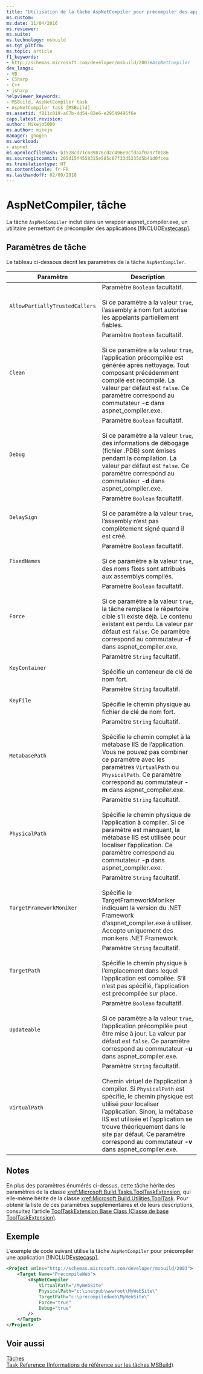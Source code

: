 ```yaml
---
title: "Utilisation de la tâche AspNetCompiler pour précompiler des applications ASP.NET | Microsoft Docs"
ms.custom: 
ms.date: 11/04/2016
ms.reviewer: 
ms.suite: 
ms.technology: msbuild
ms.tgt_pltfrm: 
ms.topic: article
f1_keywords:
- http://schemas.microsoft.com/developer/msbuild/2003#AspNetCompiler
dev_langs:
- VB
- CSharp
- C++
- jsharp
helpviewer_keywords:
- MSBuild, AspNetCompiler task
- AspNetCompiler task [MSBuild]
ms.assetid: f811c019-a67b-4d54-82e6-e29549496f6e
caps.latest.revision: 
author: Mikejo5000
ms.author: mikejo
manager: ghogen
ms.workload:
- aspnet
ms.openlocfilehash: b1528cd71c689876cd2c496e9cfdaaf0a97f0186
ms.sourcegitcommit: 205d15f4558315e585c67f33d5335d5b41d0fcea
ms.translationtype: HT
ms.contentlocale: fr-FR
ms.lasthandoff: 02/09/2018
---
```

# <a name="aspnetcompiler-task"></a>AspNetCompiler, tâche
La tâche `AspNetCompiler` inclut dans un wrapper aspnet_compiler.exe, un utilitaire permettant de précompiler des applications [!INCLUDE[vstecasp](../code-quality/includes/vstecasp_md.md)].  
  
## <a name="task-parameters"></a>Paramètres de tâche  
 Le tableau ci-dessous décrit les paramètres de la tâche `AspNetCompiler`.  
  
|Paramètre|Description|  
|---------------|-----------------|  
|`AllowPartiallyTrustedCallers`|Paramètre `Boolean` facultatif.<br /><br /> Si ce paramètre a la valeur `true`, l’assembly à nom fort autorise les appelants partiellement fiables.|  
|`Clean`|Paramètre `Boolean` facultatif.<br /><br /> Si ce paramètre a la valeur `true`, l’application précompilée est générée après nettoyage. Tout composant précédemment compilé est recompilé. La valeur par défaut est `false`. Ce paramètre correspond au commutateur **-c** dans aspnet_compiler.exe.|  
|`Debug`|Paramètre `Boolean` facultatif.<br /><br /> Si ce paramètre a la valeur `true`, des informations de débogage (fichier .PDB) sont émises pendant la compilation. La valeur par défaut est `false`. Ce paramètre correspond au commutateur **-d** dans aspnet_compiler.exe.|  
|`DelaySign`|Paramètre `Boolean` facultatif.<br /><br /> Si ce paramètre a la valeur `true`, l’assembly n’est pas complètement signé quand il est créé.|  
|`FixedNames`|Paramètre `Boolean` facultatif.<br /><br /> Si ce paramètre a la valeur `true`, des noms fixes sont attribués aux assemblys compilés.|  
|`Force`|Paramètre `Boolean` facultatif.<br /><br /> Si ce paramètre a la valeur `true`, la tâche remplace le répertoire cible s’il existe déjà. Le contenu existant est perdu. La valeur par défaut est `false`. Ce paramètre correspond au commutateur **-f** dans aspnet_compiler.exe.|  
|`KeyContainer`|Paramètre `String` facultatif.<br /><br /> Spécifie un conteneur de clé de nom fort.|  
|`KeyFile`|Paramètre `String` facultatif.<br /><br /> Spécifie le chemin physique au fichier de clé de nom fort.|  
|`MetabasePath`|Paramètre `String` facultatif.<br /><br /> Spécifie le chemin complet à la métabase IIS de l’application. Vous ne pouvez pas combiner ce paramètre avec les paramètres `VirtualPath` ou `PhysicalPath`. Ce paramètre correspond au commutateur **-m** dans aspnet_compiler.exe.|  
|`PhysicalPath`|Paramètre `String` facultatif.<br /><br /> Spécifie le chemin physique de l’application à compiler. Si ce paramètre est manquant, la métabase IIS est utilisée pour localiser l’application. Ce paramètre correspond au commutateur **-p** dans aspnet_compiler.exe.|  
|`TargetFrameworkMoniker`|Paramètre `String` facultatif.<br /><br /> Spécifie le TargetFrameworkMoniker indiquant la version du .NET Framework d’aspnet_compiler.exe à utiliser. Accepte uniquement des monikers .NET Framework.|  
|`TargetPath`|Paramètre `String` facultatif.<br /><br /> Spécifie le chemin physique à l’emplacement dans lequel l’application est compilée. S’il n’est pas spécifié, l’application est précompilée sur place.|  
|`Updateable`|Paramètre `Boolean` facultatif.<br /><br /> Si ce paramètre a la valeur `true`, l’application précompilée peut être mise à jour.  La valeur par défaut est `false`. Ce paramètre correspond au commutateur **-u** dans aspnet_compiler.exe.|  
|`VirtualPath`|Paramètre `String` facultatif.<br /><br /> Chemin virtuel de l’application à compiler. Si `PhysicalPath` est spécifié, le chemin physique est utilisé pour localiser l’application. Sinon, la métabase IIS est utilisée et l’application se trouve théoriquement dans le site par défaut. Ce paramètre correspond au commutateur **-v** dans aspnet_compiler.exe.|  
  
## <a name="remarks"></a>Notes  
 En plus des paramètres énumérés ci-dessus, cette tâche hérite des paramètres de la classe <xref:Microsoft.Build.Tasks.ToolTaskExtension>, qui elle-même hérite de la classe <xref:Microsoft.Build.Utilities.ToolTask>. Pour obtenir la liste de ces paramètres supplémentaires et de leurs descriptions, consultez l’article [ToolTaskExtension Base Class (Classe de base ToolTaskExtension)](../msbuild/tooltaskextension-base-class.md).  
  
## <a name="example"></a>Exemple  
 L’exemple de code suivant utilise la tâche `AspNetCompiler` pour précompiler une application [!INCLUDE[vstecasp](../code-quality/includes/vstecasp_md.md)].  
  
```xml  
<Project xmlns="http://schemas.microsoft.com/developer/msbuild/2003">  
    <Target Name="PrecompileWeb">  
        <AspNetCompiler  
            VirtualPath="/MyWebSite"  
            PhysicalPath="c:\inetpub\wwwroot\MyWebSite\"  
            TargetPath="c:\precompiledweb\MyWebSite\"  
            Force="true"  
            Debug="true"  
        />  
    </Target>  
</Project>  
```  
  
## <a name="see-also"></a>Voir aussi  
 [Tâches](../msbuild/msbuild-tasks.md)   
 [Task Reference (Informations de référence sur les tâches MSBuild)](../msbuild/msbuild-task-reference.md)
